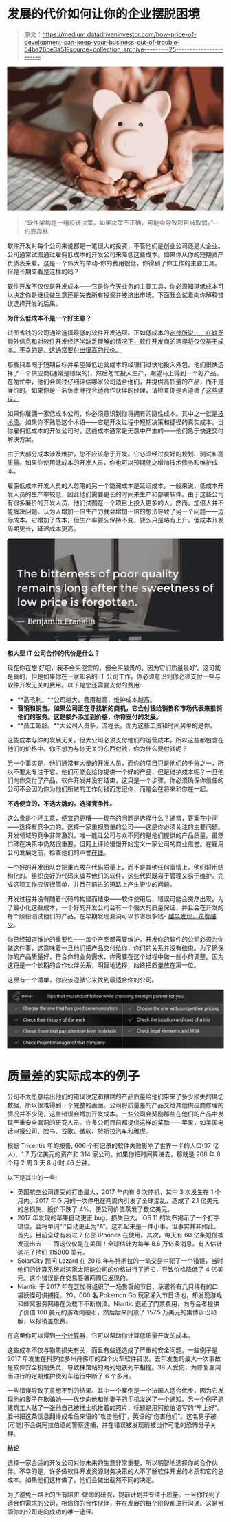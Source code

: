 # 发展的代价如何让你的企业摆脱困境

> 原文：<https://medium.datadriveninvestor.com/how-price-of-development-can-keep-your-business-out-of-trouble-54ba26be3a51?source=collection_archive---------25----------------------->

![](img/6aeaecd80a42433d280599ed8ca61efb.png)

> “软件架构是一组设计决策，如果决策不正确，可能会导致项目被取消。”―约恩森林

软件开发对每个公司来说都是一笔很大的投资，不管他们是创业公司还是大企业。公司通常试图通过雇佣低成本的开发公司来降低这些成本。如果你从你的短期资产负债表来看，这是一个伟大的举动-你的费用很低，你得到了你工作的主要工具。但是长期来看是这样的吗？

软件开发不仅仅是开发成本——它是你今天业务的主要工具，你必须知道低成本可以决定你是继续做生意还是失去所有投资并被挤出市场。下面我会试着向你解释错误选择开发的后果。

**为什么低成本不是一个好主意？**

试图省钱的公司通常选择最低的软件开发选项。正如低成本的[定律所说——在缺乏额外信息和对软件开发经济学缺乏理解的情况下，软件开发商的选择将仅仅基于成本。不幸的是，这通常要付出很高的代价。](http://www.agile-doctor.com/2015/10/06/high-cost-of-low-cost-software-developemt/)

那些只着眼于短期目标并希望降低运营成本的经理们过快地投入外包。他们很快选择了一个供应商(通常是错误的)，然后匆忙投入生产，期望马上得到一个好产品。在匆忙中，他们会跳过仔细评估哪家公司适合他们，并提供高质量的产品，而不是廉价的。如果你是一名负责寻找合适合作伙伴的经理，请检查你是否遵循了[这些建议。](https://medium.com/@batic.marija/how-to-protect-yourself-from-being-a-victim-of-a-cheap-software-development-outsourcing-9d535e4b04e5)

如果你雇佣一家低成本公司，你必须意识到你将拥有的隐性成本。其中之一就是[技术债](https://hackernoon.com/there-are-3-main-types-of-technical-debt-heres-how-to-manage-them-4a3328a4c50c)。如果你不熟悉这个术语——它是开发过程中短期决策和捷径的真实成本。当你雇佣低成本的开发公司时，这些成本通常是无意中产生的——他们急于快速交付解决方案。

由于大部分成本涉及维护，您不应该急于开发。它必须经过良好的规划、测试和高质量。如果你使用低成本的开发人员，你也可以预期随之增加技术债务和维护成本。

雇佣低成本开发人员的人忽略的另一个隐藏成本是延迟成本。一般来说，低成本开发人员的生产率较低，因此他们需要更长的时间来生产和部署软件。由于这些公司有很多廉价的开发人员，他们试图在一个项目上投入更多的人。然而，加倍人并不能解决问题。认为人增加一倍生产力就会增加一倍的想法导致了另一个问题——边际成本。它增加了成本，但生产率要么保持不变，要么只是略有上升。低成本开发周期更长，延迟成本更高。

![](img/c7030f00fe93d6493e7383d591d23202.png)

**和大型 IT 公司合作的代价是什么？**

现在你在想‘好吧，我不会买便宜的，但会买最贵的，因为它们质量最好’。这可能是真的，但是如果你在一家知名的 IT 公司工作，你必须意识到你必须支付一些与软件开发无关的费用。以下是您还需要支付的费用:

*   **高毛利。**公司越大，费用越高，维护成本越高。
*   **营销和销售。如果公司正在寻找新的商机，它会付钱给销售和市场代表来推销他们的服务。这是额外添加到价格，你将支付的发展。**
*   **员工超龄。**大公司人员多，流程长。而为这些工资和时间买单的是你。

这些成本与你的发展无关，但大公司必须支付他们的运营成本，所以这些都包含在他们的价格中。你不想为与你无关的东西付钱，你为什么要付钱呢？

另一个事实是，他们通常有大量的开发人员，而你的项目只是他们的千分之一，所以不要太专注于它。他们可能会给你提供一个好的产品，但是维护成本呢？一旦他们向你交付了产品，软件开发并没有结束，这只是一个步骤。你必须确保你信任的公司不会因为你为他们所做的工作付钱而忘记你，而是会在将来和你在一起。

**不选便宜的，不选大牌的。选择竞争性。**

这么贵是个坏主意，便宜的更糟——现在的问题是选择什么？通常，答案在中间——选择有竞争力的。选择一家重视质量的公司——这是你必须关注的主要问题。开发领域的竞争非常激烈，唯一能让公司与众不同的是他们提供的产品质量。虽然口碑在决策中仍然很重要，但网上评论慢慢开始定义一家公司的商业信誉。在雇用公司发展之前，检查他们的声誉[在线](https://clutch.co/profile/zesium)。

一个好的开发团队会把重点放在代码质量上，而不是其他任何事情上。他们将用结构化的、组织良好的代码来编写他们的软件，这些代码既易于管理又易于维护。完成这项工作应该很简单，并且在前进的道路上产生更少的问题。

开发过程并没有随着代码的构建而结束——软件使用后，错误可能会突然出现。为了最小化这些成本，一个好的开发公司会有一个强大的质量保证，并且会在开发的每个阶段测试他们的产品。在早期发现漏洞可以节省很多钱- [越早发现，花费越少](http://blog.celerity.com/the-true-cost-of-a-software-bug)。

你已经知道维护的重要性——每个产品都需要维护。开发你的软件的公司必须为你做这件事，这意味着一旦他们把产品交付给你，你们的关系并没有结束。为了确保你的产品质量好，符合你的业务需求，你需要在这个过程中做一些小的调整。因为这将是一个长期的合作伙伴关系，明智地选择，始终把质量放在第一位。

这里有一个清单，你应该遵循它来找到最适合你的公司。

![](img/e5088c98efab2446a1fbf98c8bbd4958.png)

# 质量差的实际成本的例子

公司不太愿意给出他们的错误决定和糟糕的产品质量给他们带来了多少损失的确切数据，所以很难得到一个完整的画面。公司将质量差的产品交给其他供应商修理的情况并不少见，这些错误会增加开发成本。一些公司会奖励那些在他们的产品中发现严重安全漏洞的研究人员。许多公司目前都提供这样的奖励——苹果，如美国电话电报公司、脸书、谷歌、微软、特斯拉汽车和雅虎。

根据 Tricentis 年的报告, 606 个有记录的软件失败影响了世界一半的人口(37 亿人)、1.7 万亿美元的资产和 314 家公司。如果你把时间算进去，那就是 268 年 8 个月 2 周 3 天 8 小时 46 分钟。

以下是其中的一些:

*   英国航空公司遭受的打击最大，2017 年内有 6 次停机，其中 3 次发生在 1 个月内。2017 年 5 月的一次停电在两周内引发了全球混乱，造成了 2.1 亿美元的总损失，股价下跌了 4%，使公司价值蒸发了数亿美元。
*   2017 年发现的苹果自动更正 bug，损失巨大。iOS 11 的发布揭示了一个打字错误，会将单词“I”自动更正为“A”。这听起来是一件小事，但事实并非如此。首先，目前全球有超过 7 亿部 iPhones 在使用。其次，每天有 60 亿条短信被发送出去——而这仅仅是在美国！全球估计为每年 8.6 万亿条消息。有人估计这花了他们 115000 美元。
*   SolarCity 顾问 Lazard 在 2016 年与特斯拉的一笔交易中犯了一个错误，当时他们的计算系统对这家太阳能公司的价格进行了折扣，导致价格降低了 4 亿美元。这个错误是在交易签署两周后发现的。
*   Niantic 于 2017 年在芝加哥组织了一场售罄的节日，承诺将有几只稀有的口袋妖怪可供捕捉。20，000 名 Pokemon Go 玩家涌入节日场地，却发现游戏和蜂窝服务网络在负载下不断崩溃。Niantic 退还了门票费用，向与会者提供了价值 100 美元的游戏内硬币，然后后来同意了 157.5 万美元的集体诉讼和解，以报销差旅费。

在这里你可以得到[一个计算器](https://goleansixsigma.com/cost-of-poor-quality-copq/)，它可以帮助你计算低质量开发的成本。

这些成本不仅与物质损失有关，而且有些还造成了严重的安全问题。一些例子是 2017 年发生在科罗拉多州丹佛市的四个火车软件错误。去年发生的最大一次事故是软件安全机制失灵，导致株馆站的两列地铁列车相撞。38 人受伤，为修复漏洞而进行的定期维护使列车运行中断了 6 个多月。

一些错误导致了意想不到的结果。其中一个案例是一个法国人适合优步，因为它发现他的妻子在欺骗她——优步向他和他妻子的手机发送了一个通知。另一个例子是建筑工人贴了一张他自己被推土机推着的照片，标题是用阿拉伯语写的“早上好”。脸书把这条信息翻译成希伯来语的“攻击他们”，英语的“伤害他们”。这名男子被(可能)不会说阿拉伯语的警察逮捕，并在错误被发现前被当作可能的恐怖分子关押。

**结论**

选择一家合适的开发公司对你未来的生意非常重要，所以明智地选择你的合作伙伴。不幸的是，许多做软件开发资源财务决策的人不了解软件开发的本质和它的总成本。如果他们这样做了，他们会做出截然不同的决定。

为了避免一路上的所有陷阱-做你的研究，提前计划并专注于质量。一旦你找到了适合你需求的公司，相信你的合作伙伴，并在发展的每个阶段都进行沟通。这是带领你的公司走向成功的唯一途径。